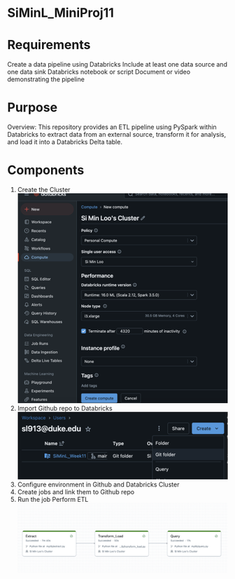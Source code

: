 

# SiMinL_MiniProj11

# Requirements
Create a data pipeline using Databricks
Include at least one data source and one data sink
Databricks notebook or script
Document or video demonstrating the pipeline

# Purpose 
Overview: This repository provides an ETL pipeline using PySpark within Databricks to extract data from an external source, transform it for analysis, and load it into a Databricks Delta table.

# Components
1. Create the Cluster
![alt text](image-1.png)
2. Import Github repo to Databricks
![alt text](image.png)
3. Configure environment in Github and Databricks Cluster
4. Create jobs and link them to Github repo
5. Run the job Perform ETL
![alt text](image-2.png)

